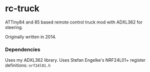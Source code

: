 # rc-truck
ATTiny84 and 85 based remote control truck mod with ADXL362 for steering.

Originally written in 2014.

### Dependencies
Uses my ADXL362 library.
Uses Stefan Engelke's NRF24L01+ register definitions: ``` nrf24l01.h ```
